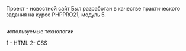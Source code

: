 Проект - новостной сайт
Был разработан в качестве практического задания на курсе PHPPRO21, модуль 5. 

##
используемые технологии

1 - HTML
2- CSS